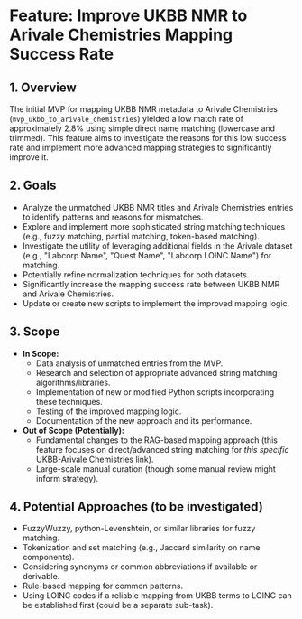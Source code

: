 # Feature: Improve UKBB NMR to Arivale Chemistries Mapping Success Rate

## 1. Overview

The initial MVP for mapping UKBB NMR metadata to Arivale Chemistries (`mvp_ukbb_to_arivale_chemistries`) yielded a low match rate of approximately 2.8% using simple direct name matching (lowercase and trimmed). This feature aims to investigate the reasons for this low success rate and implement more advanced mapping strategies to significantly improve it.

## 2. Goals

*   Analyze the unmatched UKBB NMR titles and Arivale Chemistries entries to identify patterns and reasons for mismatches.
*   Explore and implement more sophisticated string matching techniques (e.g., fuzzy matching, partial matching, token-based matching).
*   Investigate the utility of leveraging additional fields in the Arivale dataset (e.g., "Labcorp Name", "Quest Name", "Labcorp LOINC Name") for matching.
*   Potentially refine normalization techniques for both datasets.
*   Significantly increase the mapping success rate between UKBB NMR and Arivale Chemistries.
*   Update or create new scripts to implement the improved mapping logic.

## 3. Scope

*   **In Scope:**
    *   Data analysis of unmatched entries from the MVP.
    *   Research and selection of appropriate advanced string matching algorithms/libraries.
    *   Implementation of new or modified Python scripts incorporating these techniques.
    *   Testing of the improved mapping logic.
    *   Documentation of the new approach and its performance.
*   **Out of Scope (Potentially):**
    *   Fundamental changes to the RAG-based mapping approach (this feature focuses on direct/advanced string matching for *this specific* UKBB-Arivale Chemistries link).
    *   Large-scale manual curation (though some manual review might inform strategy).

## 4. Potential Approaches (to be investigated)

*   FuzzyWuzzy, python-Levenshtein, or similar libraries for fuzzy matching.
*   Tokenization and set matching (e.g., Jaccard similarity on name components).
*   Considering synonyms or common abbreviations if available or derivable.
*   Rule-based mapping for common patterns.
*   Using LOINC codes if a reliable mapping from UKBB terms to LOINC can be established first (could be a separate sub-task).
